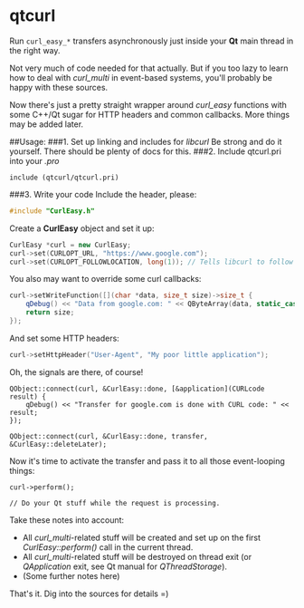 # qtcurl
Run `curl_easy_*` transfers asynchronously just inside your **Qt** main thread in the right way.

Not very much of code needed for that actually. But if you too lazy to learn how to deal with *curl_multi* in event-based systems, you'll probably be happy with these sources. 

Now there's just a pretty straight wrapper around *curl_easy* functions with some C++/Qt sugar for HTTP headers and common callbacks. More things may be added later.



##Usage:
###1. Set up linking and includes for *libcurl*
Be strong and do it yourself. There should be plenty of docs for this.
###2. Include qtcurl.pri into your *.pro*
```qmake
include (qtcurl/qtcurl.pri)
```
###3. Write your code
Include the header, please:
```c++
#include "CurlEasy.h"
```

Create a **CurlEasy** object and set it up:
```c++
CurlEasy *curl = new CurlEasy;
curl->set(CURLOPT_URL, "https://www.google.com");
curl->set(CURLOPT_FOLLOWLOCATION, long(1)); // Tells libcurl to follow HTTP 3xx redirects
```

You also may want to override some curl callbacks:
```c++
curl->setWriteFunction([](char *data, size_t size)->size_t {
    qDebug() << "Data from google.com: " << QByteArray(data, static_cast<int>(size));
    return size;
});
 ```

And set some HTTP headers:
```c++
curl->setHttpHeader("User-Agent", "My poor little application");
```

Oh, the signals are there, of course!
```
QObject::connect(curl, &CurlEasy::done, [&application](CURLcode result) {
    qDebug() << "Transfer for google.com is done with CURL code: " << result;
});
 
QObject::connect(curl, &CurlEasy::done, transfer, &CurlEasy::deleteLater);
```

Now it's time to activate the transfer and pass it to all those event-looping things:
```
curl->perform();
  
// Do your Qt stuff while the request is processing.
```

Take these notes into account:
- All *curl_multi*-related stuff will be created and set up on the first *CurlEasy::perform()* call in the current thread.
- All *curl_multi*-related stuff will be destroyed on thread exit (or *QApplication* exit, see Qt manual for *QThreadStorage*).
- (Some further notes here)

That's it. Dig into the sources for details =)
